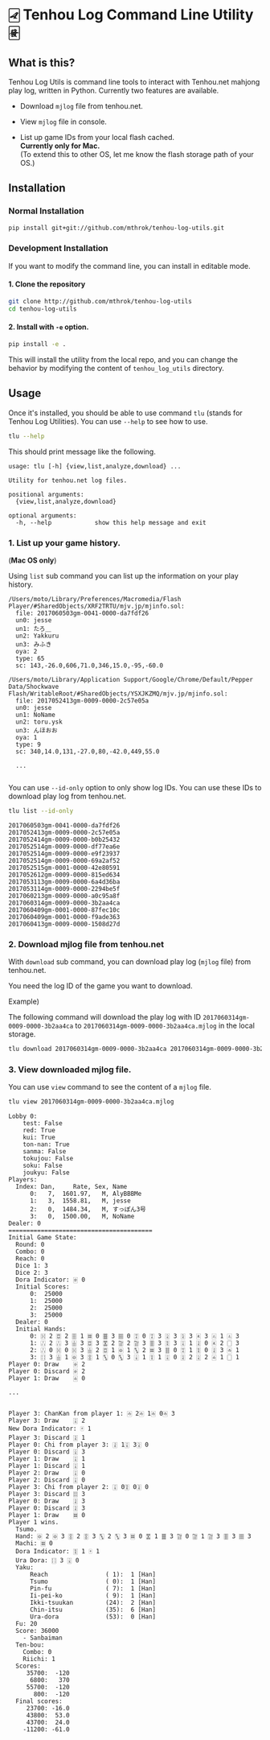 # 🀐 Tenhou Log Command Line Utility 🀅

## What is this?

Tenhou Log Utils is command line tools to interact with Tenhou.net mahjong play log, written in Python.
Currently two features are available.

 - Download `mjlog` file from tenhou.net.

 - View `mjlog` file in console.

 - List up game IDs from your local flash cached.    
**Currently only for Mac.**    
(To extend this to other OS, let me know the flash storage path of your OS.)

## Installation

### Normal Installation

```bash
pip install git+git://github.com/mthrok/tenhou-log-utils.git
```

### Development Installation

If you want to modify the command line, you can install in editable mode.

#### 1. Clone the repository

```bash
git clone http://github.com/mthrok/tenhou-log-utils
cd tenhou-log-utils
```

#### 2. Install with `-e` option.

```bash
pip install -e .
```

This will install the utility from the local repo, and you can change the behavior by modifying the content of `tenhou_log_utils` directory.


## Usage

Once it's installed, you should be able to use command `tlu` (stands for Tenhou Log Utilities).
You can use `--help` to see how to use.

```bash
tlu --help
```

This should print message like the following.

```
usage: tlu [-h] {view,list,analyze,download} ...

Utility for tenhou.net log files.

positional arguments:
  {view,list,analyze,download}

optional arguments:
  -h, --help            show this help message and exit
```

### 1. List up your game history.

(**Mac OS only**)

Using `list` sub command you can list up the information on your play history.

```
/Users/moto/Library/Preferences/Macromedia/Flash Player/#SharedObjects/XRF2TRTU/mjv.jp/mjinfo.sol:
  file: 2017060503gm-0041-0000-da7fdf26
  un0: jesse
  un1: たろ＿
  un2: Yakkuru
  un3: みふき
  oya: 2
  type: 65
  sc: 143,-26.0,606,71.0,346,15.0,-95,-60.0

/Users/moto/Library/Application Support/Google/Chrome/Default/Pepper Data/Shockwave Flash/WritableRoot/#SharedObjects/YSXJKZMQ/mjv.jp/mjinfo.sol:
  file: 2017052413gm-0009-0000-2c57e05a
  un0: jesse
  un1: NoName
  un2: toru.ysk
  un3: んほおお
  oya: 1
  type: 9
  sc: 340,14.0,131,-27.0,80,-42.0,449,55.0
  
  ...
  
```

You can use `--id-only` option to only show log IDs. You can use these IDs to download play log from tenhou.net.

```bash
tlu list --id-only
```

```
2017060503gm-0041-0000-da7fdf26
2017052413gm-0009-0000-2c57e05a
2017052414gm-0009-0000-b0b25432
2017052514gm-0009-0000-df77ea6e
2017052514gm-0009-0000-e9f23937
2017052514gm-0009-0000-69a2af52
2017052515gm-0001-0000-42e80591
2017052612gm-0009-0000-815ed634
2017053113gm-0009-0000-6a4d36ba
2017053114gm-0009-0000-2294be5f
2017060213gm-0009-0000-a0c95a8f
2017060314gm-0009-0000-3b2aa4ca
2017060409gm-0001-0000-87fec10c
2017060409gm-0001-0000-f9ade363
2017060413gm-0009-0000-1508d27d
```


### 2. Download mjlog file from tenhou.net

With `download` sub command, you can download play log (`mjlog` file) from tenhou.net.

You need the log ID of the game you want to download.

Example)

The following command will download the play log with ID `2017060314gm-0009-0000-3b2aa4ca` to `2017060314gm-0009-0000-3b2aa4ca.mjlog` in the local storage.

```bash
tlu download 2017060314gm-0009-0000-3b2aa4ca 2017060314gm-0009-0000-3b2aa4ca.mjlog
```


### 3. View downloaded mjlog file.

You can use `view` command to see the content of a `mjlog` file.

```bash
tlu view 2017060314gm-0009-0000-3b2aa4ca.mjlog
```

```
Lobby 0:
    test: False
    red: True
    kui: True
    ton-nan: True
    sanma: False
    tokujou: False
    soku: False
    joukyu: False
Players:
  Index: Dan,     Rate, Sex, Name
      0:   7,  1601.97,   M, AlyBBBMe
      1:   3,  1558.81,   M, jesse
      2:   0,  1484.34,   M, すっぽん3号
      3:   0,  1500.00,   M, NoName
Dealer: 0
========================================
Initial Game State:
  Round: 0
  Combo: 0
  Reach: 0
  Dice 1: 3
  Dice 2: 3
  Dora Indicator: 🀅 0
  Initial Scores:
      0:  25000
      1:  25000
      2:  25000
      3:  25000
  Dealer: 0
  Initial Hands:
      0: 🀔 2 🀗 2 🀘 1 🀜 0 🀞 3 🀡 0 🀊 0 🀊 3 🀎 3 🀏 3 🀀 3 🀃 1 🀃 3
      1: 🀒 2 🀒 3 🀖 3 🀗 3 🀝 2 🀟 2 🀟 3 🀠 3 🀋 3 🀌 1 🀍 0 🀀 2 🀆 3
      2: 🀒 0 🀔 0 🀔 3 🀖 2 🀗 1 🀙 1 🀛 2 🀜 3 🀠 0 🀊 1 🀋 0 🀍 3 🀂 1
      3: 🀓 3 🀖 1 🀙 3 🀚 1 🀛 0 🀛 3 🀈 1 🀋 1 🀌 0 🀍 2 🀎 2 🀁 1 🀆 1
Player 0: Draw    🀅 2
Player 0: Discard 🀅 2
Player 1: Draw    🀁 0

...


Player 3: ChanKan from player 1: 🀂 2🀂 1🀂 0🀂 3
Player 3: Draw    🀌 2
New Dora Indicator: 🀄 1
Player 3: Discard 🀍 1
Player 0: Chi from player 3: 🀍 1🀌 3🀎 0
Player 0: Discard 🀉 3
Player 1: Draw    🀌 1
Player 1: Discard 🀌 1
Player 2: Draw    🀌 0
Player 2: Discard 🀌 0
Player 3: Chi from player 2: 🀌 0🀋 0🀍 0
Player 3: Discard 🀕 3
Player 0: Draw    🀍 3
Player 0: Discard 🀍 3
Player 1: Draw    🀜 0
Player 1 wins.
  Tsumo.
  Hand: 🀙 2 🀙 3 🀚 2 🀚 3 🀛 2 🀛 3 🀜 0 🀝 1 🀞 3 🀟 0 🀟 1 🀟 3 🀠 3 🀡 3
  Machi: 🀜 0
  Dora Indicator: 🀋 1 🀄 1
  Ura Dora: 🀓 3 🀈 0
  Yaku:
      Reach                ( 1):  1 [Han]
      Tsumo                ( 0):  1 [Han]
      Pin-fu               ( 7):  1 [Han]
      Ii-pei-ko            ( 9):  1 [Han]
      Ikki-tsuukan         (24):  2 [Han]
      Chin-itsu            (35):  6 [Han]
      Ura-dora             (53):  0 [Han]
  Fu: 20
  Score: 36000
    - Sanbaiman
  Ten-bou:
    Combo: 0
    Riichi: 1
  Scores:
     35700:  -120
      6800:   370
     55700:  -120
       800:  -120
  Final scores:
     23700: -16.0
     43800:  53.0
     43700:  24.0
    -11200: -61.0

```